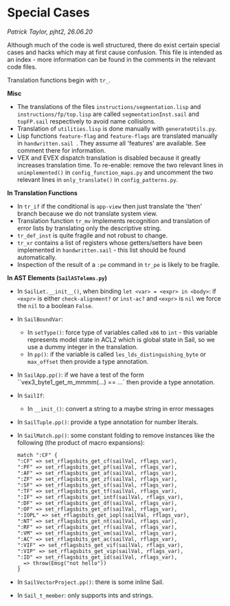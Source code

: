 # Special Cases

*Patrick Taylor, pjht2, 26.06.20*

Although much of the code is well structured, there do exist certain special cases and hacks which may at first cause confusion.  This file is intended as an index - more information can be found in the comments in the relevant code files.

Translation functions begin with `tr_`.

**Misc**

* The translations of the files `instructions/segmentation.lisp` and `instructions/fp/top.lisp` are called `segmentationInst.sail` and `topFP.sail` respectively to avoid name collisions.
* Translation of `utilities.lisp` is done manually with `generateUtils.py`.
* Lisp functions `feature-flag` and `feature-flags` are translated manually in `handwritten.sail `.  They assume all 'features' are available.  See comment there for information.
* VEX and EVEX dispatch translation is disabled because it greatly increases translation time.  To re-enable: remove the two relevant lines in `unimplemented()` in `config_function_maps.py` and uncomment the two relevant lines in `only_translate()` in `config_patterns.py`.

**In Translation Functions**

* In `tr_if` if the conditional is `app-view` then just translate the 'then' branch because we do not translate system view.
* Translation function `tr_mv` implements recognition and translation of error lists by translating only the descriptive string.
* `tr_def_inst` is quite fragile and not robust to change.
* `tr_xr` contains a list of registers whose getters/setters have been implemented in `handwritten.sail` - this list should be found automatically.
* Inspection of the result of a `:pe` command in `tr_pe` is likely to be fragile.

**In AST Elements (`SailASTelems.py`)**

* In `SailLet.__init__()`, when binding `let <var> = <expr> in <body>`: if `<expr>` is either `check-alignment?` or `inst-ac?` and `<expr>` is `nil` we force the `nil` to a boolean `False`.

* In `SailBoundVar`:

  * In `setType()`: force type of variables called `x86` to `int` - this variable represents model state in ACL2 which is global state in Sail, so we use a dummy integer in the translation.
  * In `pp()`: if the variable is called `les_lds_distinguishing_byte` or `max_offset` then provide a type annotation.

* In `SailApp.pp()`: if we have a test of the form ``vex3_byte1_get_m_mmmm(...) == ...` then provide a type annotation.

* In `SailIf`:

  * In `__init_()`: convert a string to a maybe string in error messages
  
* In `SailTuple.pp()`: provide a type annotation for number literals.

* In `SailMatch.pp()`: some constant folding to remove instances like the following (the product of macro expansions):

  ```
  match ":CF" {
  ":CF" => set_rflagsbits_get_cf(sailVal, rflags_var),
  ":PF" => set_rflagsbits_get_pf(sailVal, rflags_var),
  ":AF" => set_rflagsbits_get_af(sailVal, rflags_var),
  ":ZF" => set_rflagsbits_get_zf(sailVal, rflags_var),
  ":SF" => set_rflagsbits_get_sf(sailVal, rflags_var),
  ":TF" => set_rflagsbits_get_tf(sailVal, rflags_var),
  ":IF" => set_rflagsbits_get_intf(sailVal, rflags_var),
  ":DF" => set_rflagsbits_get_df(sailVal, rflags_var),
  ":OF" => set_rflagsbits_get_of(sailVal, rflags_var),
  ":IOPL" => set_rflagsbits_get_iopl(sailVal, rflags_var),
  ":NT" => set_rflagsbits_get_nt(sailVal, rflags_var),
  ":RF" => set_rflagsbits_get_rf(sailVal, rflags_var),
  ":VM" => set_rflagsbits_get_vm(sailVal, rflags_var),
  ":AC" => set_rflagsbits_get_ac(sailVal, rflags_var),
  ":VIF" => set_rflagsbits_get_vif(sailVal, rflags_var),
  ":VIP" => set_rflagsbits_get_vip(sailVal, rflags_var),
  ":ID" => set_rflagsbits_get_id(sailVal, rflags_var),
  _ => throw(Emsg("not hello"))
  }
  ```
  
* In `SailVectorProject.pp()`: there is some inline Sail.

* In `Sail_t_member`: only supports ints and strings.

